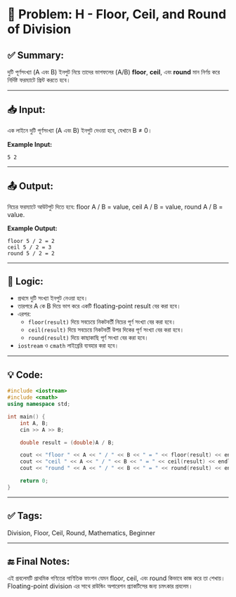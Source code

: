 # 🧩 Problem: H - Floor, Ceil, and Round of Division

## ✅ Summary:
দুটি পূর্ণসংখ্যা (A এবং B) ইনপুট নিয়ে তাদের ভাগফলের (A/B) **floor**, **ceil**, এবং **round** মান নির্ণয় করে নির্দিষ্ট ফরম্যাটে প্রিন্ট করতে হবে।

---

## 📥 Input:
এক লাইনে দুটি পূর্ণসংখ্যা (A এবং B) ইনপুট দেওয়া হবে, যেখানে B ≠ 0।

**Example Input:**

```
5 2
```
---
## 📤 Output:
নিচের ফরম্যাটে আউটপুট দিতে হবে:
floor A / B = value, ceil A / B = value, round A / B = value.

**Example Output:**
```
floor 5 / 2 = 2 
ceil 5 / 2 = 3 
round 5 / 2 = 2
```
---

## 🧠 Logic:
- প্রথমে দুটি সংখ্যা ইনপুট নেওয়া হবে।
- তারপরে A কে B দিয়ে ভাগ করে একটি floating-point result বের করা হবে।
- এরপর:
    - `floor(result)` দিয়ে সবচেয়ে নিকটবর্তী নিচের পূর্ণ সংখ্যা বের করা হবে।
    - `ceil(result)` দিয়ে সবচেয়ে নিকটবর্তী উপর দিকের পূর্ণ সংখ্যা বের করা হবে।
    - `round(result)` দিয়ে কাছাকাছি পূর্ণ সংখ্যা বের করা হবে।
- `iostream` ও `cmath` লাইব্রেরি ব্যবহার করা হবে।
---

## 💡 Code:
```cpp
#include <iostream>
#include <cmath>
using namespace std;

int main() {
    int A, B;
    cin >> A >> B;

    double result = (double)A / B;

    cout << "floor " << A << " / " << B << " = " << floor(result) << endl;
    cout << "ceil " << A << " / " << B << " = " << ceil(result) << endl;
    cout << "round " << A << " / " << B << " = " << round(result) << endl;

    return 0;
}
```

---

## ✅ Tags:
Division, Floor, Ceil, Round, Mathematics, Beginner

---

## 🔚 Final Notes:
এই প্রবলেমটি প্রাথমিক গণিতের গাণিতিক ফাংশন যেমন floor, ceil, এবং round কিভাবে কাজ করে তা শেখায়।
Floating-point division এর সাথে রাউন্ডিং অপারেশন প্র্যাকটিসের জন্য চমৎকার প্রবলেম।
